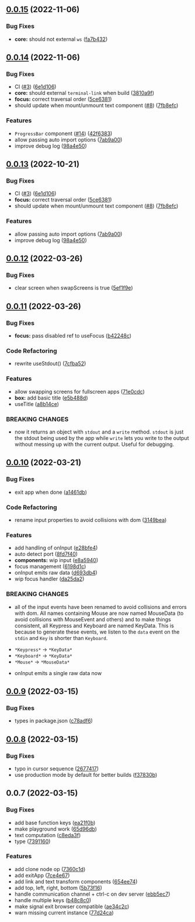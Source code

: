 ## [0.0.15](https://github.com/vue-terminal/vue-termui/compare/vue-termui@0.0.14...vue-termui@0.0.15) (2022-11-06)

### Bug Fixes

- **core:** should not external `ws` ([fa7b432](https://github.com/vue-terminal/vue-termui/commit/fa7b43275d1b203cbf544f8f69ba124401da4805))

## [0.0.14](https://github.com/vue-terminal/vue-termui/compare/vue-termui@0.0.12...vue-termui@0.0.14) (2022-11-06)

### Bug Fixes

- CI ([#3](https://github.com/vue-terminal/vue-termui/issues/3)) ([6e1d106](https://github.com/vue-terminal/vue-termui/commit/6e1d1065bb20e3828c907d70f77ac9d21f42d664))
- **core:** should external `terminal-link` when build ([3810a9f](https://github.com/vue-terminal/vue-termui/commit/3810a9fd1cf2cade64ed5af829a401530fb24134))
- **focus:** correct traversal order ([5ce6381](https://github.com/vue-terminal/vue-termui/commit/5ce6381b1eb773685c187456d1cdcc44f281910e))
- should update when mount/unmount text component ([#8](https://github.com/vue-terminal/vue-termui/issues/8)) ([7fb8efc](https://github.com/vue-terminal/vue-termui/commit/7fb8efc566786375e58123b368bcdedf24534444))

### Features

- `ProgressBar` component ([#14](https://github.com/vue-terminal/vue-termui/issues/14)) ([42f6383](https://github.com/vue-terminal/vue-termui/commit/42f63830df75100d95bfa3b1fa67d9680d333c67))
- allow passing auto import options ([7ab9a00](https://github.com/vue-terminal/vue-termui/commit/7ab9a001a61156264a480014ab8ccd734988b3b9))
- improve debug log ([98a4e50](https://github.com/vue-terminal/vue-termui/commit/98a4e50dc7ed1d24f1537cb44dc582cb5e07b651))

## [0.0.13](https://github.com/vue-terminal/vue-termui/compare/vue-termui@0.0.12...vue-termui@0.0.13) (2022-10-21)

### Bug Fixes

- CI ([#3](https://github.com/vue-terminal/vue-termui/issues/3)) ([6e1d106](https://github.com/vue-terminal/vue-termui/commit/6e1d1065bb20e3828c907d70f77ac9d21f42d664))
- **focus:** correct traversal order ([5ce6381](https://github.com/vue-terminal/vue-termui/commit/5ce6381b1eb773685c187456d1cdcc44f281910e))
- should update when mount/unmount text component ([#8](https://github.com/vue-terminal/vue-termui/issues/8)) ([7fb8efc](https://github.com/vue-terminal/vue-termui/commit/7fb8efc566786375e58123b368bcdedf24534444))

### Features

- allow passing auto import options ([7ab9a00](https://github.com/vue-terminal/vue-termui/commit/7ab9a001a61156264a480014ab8ccd734988b3b9))
- improve debug log ([98a4e50](https://github.com/vue-terminal/vue-termui/commit/98a4e50dc7ed1d24f1537cb44dc582cb5e07b651))

## [0.0.12](https://github.com/vue-terminal/vue-termui/compare/vue-termui@0.0.11...vue-termui@0.0.12) (2022-03-26)

### Bug Fixes

- clear screen when swapScreens is true ([5ef1f9e](https://github.com/vue-terminal/vue-termui/commit/5ef1f9eebced1b1bbda919639bec0d451fc96aa3))

## [0.0.11](https://github.com/vue-terminal/vue-termui/compare/vue-termui@0.0.10...vue-termui@0.0.11) (2022-03-26)

### Bug Fixes

- **focus:** pass disabled ref to useFocus ([b42248c](https://github.com/vue-terminal/vue-termui/commit/b42248c8ef59da21a33db876bdeaf615d76be4df))

### Code Refactoring

- rewrite useStdout() ([7cfba52](https://github.com/vue-terminal/vue-termui/commit/7cfba5296a7728e2a5920ed85a41504c14f9c14c))

### Features

- allow swapping screens for fullscreen apps ([71e0cdc](https://github.com/vue-terminal/vue-termui/commit/71e0cdcc161a7c5531e36da9b6441d2e26bff895))
- **box:** add basic title ([e5b488d](https://github.com/vue-terminal/vue-termui/commit/e5b488d6e7e18853e4ff5f2e9fa96742c87fcfd3))
- useTitle ([a8b14ce](https://github.com/vue-terminal/vue-termui/commit/a8b14ce0c8b7aa3e31f1f963a650d672de261ef1))

### BREAKING CHANGES

- now it returns an object with `stdout` and a `write`
  method. `stdout` is just the stdout being used by the app while `write`
  lets you write to the output without messing up with the current output.
  Useful for debugging.

## [0.0.10](https://github.com/vue-terminal/vue-termui/compare/vue-termui@0.0.9...vue-termui@0.0.10) (2022-03-21)

### Bug Fixes

- exit app when done ([a1461db](https://github.com/vue-terminal/vue-termui/commit/a1461dbcfa6a2906e78cd5fed1bbdcc9c77d16f2))

### Code Refactoring

- rename input properties to avoid collisions with dom ([3149bea](https://github.com/vue-terminal/vue-termui/commit/3149beab70e378e20113cb84e44eff0aa16bfc68))

### Features

- add handling of onInput ([e28bfe4](https://github.com/vue-terminal/vue-termui/commit/e28bfe464ac80e67d00200a19c1105867179a72c))
- auto detect port ([8fd7f40](https://github.com/vue-terminal/vue-termui/commit/8fd7f409437582e8f3957535aa87e18176e09a42))
- **components:** wip input ([e8a5940](https://github.com/vue-terminal/vue-termui/commit/e8a59409043058b115d9e39f24240f894e7251b2))
- focus management ([6198d1c](https://github.com/vue-terminal/vue-termui/commit/6198d1c84ccbfca1d734fe1e049fb16842bc8136))
- onInput emits raw data ([d693db4](https://github.com/vue-terminal/vue-termui/commit/d693db4ca295babc9bcf9ce9b8a34d9c51cb9ad9))
- wip focus handler ([da25da2](https://github.com/vue-terminal/vue-termui/commit/da25da2c2cf442d5a5aadc0d1e587a14ae60ce82))

### BREAKING CHANGES

- all of the input events have been renamed to avoid
  collisions and errors with dom. All names containing Mouse are now named
  MouseData (to avoid collisions with MouseEvent and others) and to make
  things consistent, all Keypress and Keyboard are named KeyData. This is
  because to generate these events, we listen to the `data` event on the
  `stdin` and `Key` is shorter than `Keyboard`.

* `*Keypress*` -> `*KeyData*`
* `*Keyboard*` -> `*KeyData*`
* `*Mouse*` -> `*MouseData*`

- onInput emits a single raw data now

## [0.0.9](https://github.com/vue-terminal/vue-termui/compare/vue-termui@0.0.8...vue-termui@0.0.9) (2022-03-15)

### Bug Fixes

- types in package.json ([c78adf6](https://github.com/vue-terminal/vue-termui/commit/c78adf611c2a920823af6e2648ac6ddf34d169c0))

## [0.0.8](https://github.com/vue-terminal/vue-termui/compare/vue-termui@0.0.7...vue-termui@0.0.8) (2022-03-15)

### Bug Fixes

- typo in cursor sequence ([2677417](https://github.com/vue-terminal/vue-termui/commit/2677417da969db6a4e7231f9ce98f0a4909bfd4c))
- use production mode by default for better builds ([f37830b](https://github.com/vue-terminal/vue-termui/commit/f37830be17bdd87248203957d5204467c55a4478))

## 0.0.7 (2022-03-15)

### Bug Fixes

- add base function keys ([ea21f0b](https://github.com/vue-terminal/vue-termui/commit/ea21f0be4a226cf8e82889b9d318c75e7914e9cf))
- make playground work ([65d96db](https://github.com/vue-terminal/vue-termui/commit/65d96db3a57debe0d0b8e30fff9d48f02d50db82))
- text computation ([c8eda3f](https://github.com/vue-terminal/vue-termui/commit/c8eda3ffc2761ec0b2fbd4720833099a2af20b05))
- type ([7391160](https://github.com/vue-terminal/vue-termui/commit/739116056780b43be17f92824ff4eede43e5aaa7))

### Features

- add clone node op ([7360c1d](https://github.com/vue-terminal/vue-termui/commit/7360c1d2c620df74cabf01de89ba020c3071840d))
- add exitApp ([7ce4e67](https://github.com/vue-terminal/vue-termui/commit/7ce4e67eebdcc80b3514db7a072ee7615045d879))
- add link and text transform components ([654ee74](https://github.com/vue-terminal/vue-termui/commit/654ee74b15277c3913df630c7898826f0bd74d4c))
- add top, left, right, bottom ([5b73f16](https://github.com/vue-terminal/vue-termui/commit/5b73f16808577d19766a3c3cea2be68f7302a345))
- handle communication channel + ctrl-c on dev server ([ebb5ec7](https://github.com/vue-terminal/vue-termui/commit/ebb5ec72438dcf2f8e693ba9d16dd63672f834d5))
- handle multiple keys ([b48c8c0](https://github.com/vue-terminal/vue-termui/commit/b48c8c0a0af203151e7c858f292c7d1746281c0f))
- make signal exit browser compatible ([ae34c2c](https://github.com/vue-terminal/vue-termui/commit/ae34c2c786a6ea63a22fe1867b2f89b272f272cb))
- warn missing current instance ([77d24ca](https://github.com/vue-terminal/vue-termui/commit/77d24cae0db1d54a1c1c88547a8f6e8e9734dac1))

